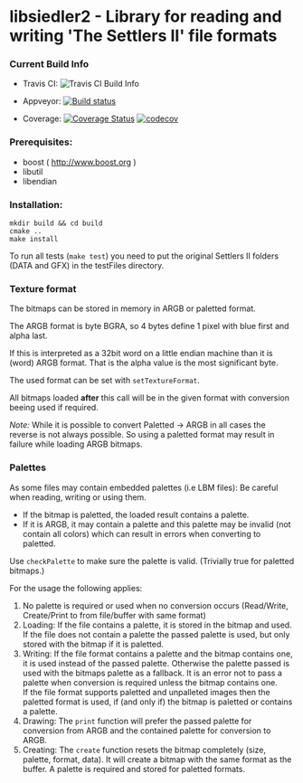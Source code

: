 # libsiedler2 - Library for reading and writing 'The Settlers II' file formats

### Current Build Info

- Travis CI: ![Travis CI Build Info](https://travis-ci.org/Return-To-The-Roots/libsiedler2.svg?branch=master)

- Appveyor: [![Build status](https://ci.appveyor.com/api/projects/status/elq18eld1ulhgm3k/branch/master?svg=true)](https://ci.appveyor.com/project/Flow86/libsiedler2/branch/master)

- Coverage:
[![Coverage Status](https://coveralls.io/repos/github/Return-To-The-Roots/libsiedler2/badge.svg?branch=master)](https://coveralls.io/github/Return-To-The-Roots/libsiedler2?branch=master)
[![codecov](https://codecov.io/gh/Return-To-The-Roots/libsiedler2/branch/master/graph/badge.svg)](https://codecov.io/gh/Return-To-The-Roots/libsiedler2)


### Prerequisites:

- boost ( http://www.boost.org )
- libutil
- libendian

### Installation:

```
mkdir build && cd build
cmake ..
make install
```

To run all tests (`make test`) you need to put the original Settlers II folders (DATA and GFX) in the testFiles directory.

### Texture format

The bitmaps can be stored in memory in ARGB or paletted format.

The ARGB format is byte BGRA, so 4 bytes define 1 pixel with blue first and alpha last.

If this is interpreted as a 32bit word on a little endian machine than it is (word) ARGB format.
That is the alpha value is the most significant byte.

The used format can be set with `setTextureFormat`.

All bitmaps loaded **after** this call will be in the given format with conversion beeing used if required.   

*Note:* While it is possible to convert Paletted -> ARGB in all cases the reverse is not always possible.
So using a paletted format may result in failure while loading ARGB bitmaps.

### Palettes

As some files may contain embedded palettes (i.e LBM files): Be careful when reading, writing or using them.

- If the bitmap is paletted, the loaded result contains a palette.
- If it is ARGB, it may contain a palette and this palette may be invalid (not contain all colors) which can result in errors when converting to paletted.

Use `checkPalette` to make sure the palette is valid. (Trivially true for paletted bitmaps.)

For the usage the following applies:

1. No palette is required or used when no conversion occurs (Read/Write, Create/Print to from file/buffer with same format)
2. Loading: If the file contains a palette, it is stored in the bitmap and used.   
            If the file does not contain a palette the passed palette is used, but only stored with the bitmap if it is paletted.
3. Writing: If the file format contains a palette and the bitmap contains one, it is used instead of the passed palette.
            Otherwise the palette passed is used with the bitmaps palette as a fallback.
            It is an error not to pass a palette when conversion is required unless the bitmap contains one.   
            If the file format supports paletted and unpalleted images then the paletted format is used, if (and only if) the bitmap is paletted or contains a palette.
4. Drawing: The `print` function will prefer the passed palette for conversion from ARGB and the contained palette for conversion to ARGB.
5. Creating: The `create` function resets the bitmap completely (size, palette, format, data).
             It will create a bitmap with the same format as the buffer.
             A palette is required and stored for paletted formats.
